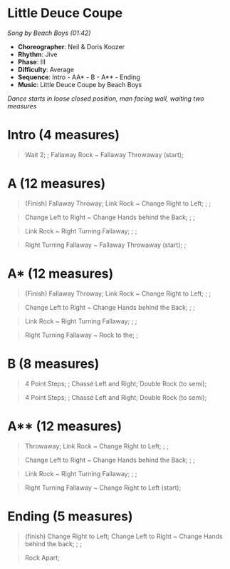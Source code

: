 # Little Deuce Coupe
*Song by Beach Boys (01:42)*

* **Choreographer**: Neil & Doris Koozer
* **Rhythm**: Jive
* **Phase**: III
* **Difficulty**: Average
* **Sequence**: Intro - AA* - B - A** - Ending
* **Music**: Little Deuce Coupe by Beach Boys

*Dance starts in loose closed position, man facing wall, waiting two measures*

# Intro (4 measures)

> Wait 2; ; Fallaway Rock ~ Fallaway Throwaway (start);

# A (12 measures)

> (Finish) Fallaway Throway; Link Rock ~ Change Right to Left; ; ;

> Change Left to Right ~ Change Hands behind the Back; ; ;

> Link Rock ~ Right Turning Fallaway; ; ;

> Right Turning Fallaway ~ Fallaway Throwaway (start); ;

# A* (12 measures)

> (Finish) Fallaway Throway; Link Rock ~ Change Right to Left; ; ;

> Change Left to Right ~ Change Hands behind the Back; ; ;

> Link Rock ~ Right Turning Fallaway; ; ;

> Right Turning Fallaway ~ Rock to the; ;

# B (8 measures)

> 4 Point Steps; ; Chassé Left and Right; Double Rock (to semi);

> 4 Point Steps; ; Chassé Left and Right; Double Rock (to semi);

# A** (12 measures)

> Throwaway; Link Rock ~ Change Right to Left; ; ;

> Change Left to Right ~ Change Hands behind the Back; ; ;

> Link Rock ~ Right Turning Fallaway; ; ;

> Right Turning Fallaway ~ Change Right to Left (start);

# Ending (5 measures)

> (finish) Change Right to Left; Change Left to Right ~ Change Hands behind the back; ; ;

> Rock Apart;
